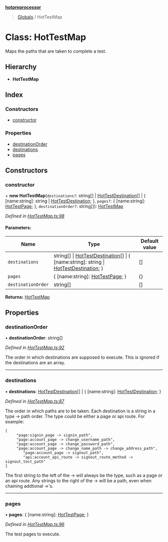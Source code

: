 **[hotpreprocessor](../README.md)**

> [Globals](../globals.md) / HotTestMap

# Class: HotTestMap

Maps the paths that are taken to complete a test.

## Hierarchy

* **HotTestMap**

## Index

### Constructors

* [constructor](hottestmap.md#constructor)

### Properties

* [destinationOrder](hottestmap.md#destinationorder)
* [destinations](hottestmap.md#destinations)
* [pages](hottestmap.md#pages)

## Constructors

### constructor

\+ **new HotTestMap**(`destinations?`: string[] \| [HotTestDestination](hottestdestination.md)[] \| { [name:string]: string \| [HotTestDestination](hottestdestination.md);  }, `pages?`: { [name:string]: [HotTestPage](../interfaces/hottestpage.md);  }, `destinationOrder?`: string[]): [HotTestMap](hottestmap.md)

*Defined in [HotTestMap.ts:98](https://github.com/OurFreeLight/HotPreprocessor/blob/79295d2/src/HotTestMap.ts#L98)*

#### Parameters:

Name | Type | Default value |
------ | ------ | ------ |
`destinations` | string[] \| [HotTestDestination](hottestdestination.md)[] \| { [name:string]: string \| [HotTestDestination](hottestdestination.md);  } | [] |
`pages` | { [name:string]: [HotTestPage](../interfaces/hottestpage.md);  } | {} |
`destinationOrder` | string[] | [] |

**Returns:** [HotTestMap](hottestmap.md)

## Properties

### destinationOrder

•  **destinationOrder**: string[]

*Defined in [HotTestMap.ts:92](https://github.com/OurFreeLight/HotPreprocessor/blob/79295d2/src/HotTestMap.ts#L92)*

The order in which destinations are supposed to execute. This is
ignored if the destinations are an array.

___

### destinations

•  **destinations**: [HotTestDestination](hottestdestination.md)[] \| { [name:string]: [HotTestDestination](hottestdestination.md);  }

*Defined in [HotTestMap.ts:87](https://github.com/OurFreeLight/HotPreprocessor/blob/79295d2/src/HotTestMap.ts#L87)*

The order in which paths are to be taken. Each destination is a string
in a type -> path order. The type could be either a page or api route.
For example:
```
[
     "page:signin_page -> signin_path",
     "page:account_page -> change_username_path",
     "page:account_page -> change_password_path",
     "page:account_page -> change_name_path -> change_address_path",
		"page:account_page -> signout_path",
		"api:account_api_route -> signout_route_method -> signout_test_path"
]
```

The first string to the left of the -> will always be the type, such as a
page or an api route. Any strings to the right of the -> will be a path, even
when chaining addtional ->'s.

___

### pages

•  **pages**: { [name:string]: [HotTestPage](../interfaces/hottestpage.md);  }

*Defined in [HotTestMap.ts:96](https://github.com/OurFreeLight/HotPreprocessor/blob/79295d2/src/HotTestMap.ts#L96)*

The test pages to execute.
